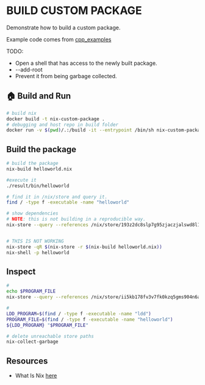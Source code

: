 # BUILD CUSTOM PACKAGE

Demonstrate how to build a custom package.  

Example code comes from [cpp_examples](https://github.com/chrisguest75/cpp_examples/tree/main/01_helloworld_make)  

TODO:

* Open a shell that has access to the newly built package.  
* --add-root
* Prevent it from being garbage collected.

## 🏠 Build and Run

```sh
# build nix
docker build -t nix-custom-package .
# debugging and host repo in build folder
docker run -v $(pwd)/.:/build -it --entrypoint /bin/sh nix-custom-package  
```

## Build the package

```sh
# build the package
nix-build helloworld.nix

#execute it
./result/bin/helloworld 

# find it in /nix/store and query it. 
find / -type f -executable -name "helloworld"

# show dependencies
# NOTE: this is not building in a reproducible way.
nix-store --query --references /nix/store/193z2dc8slp7g95zjaczjalswd8l1j9z-simple-c-app-1.0.0/bin/helloworld


# THIS IS NOT WORKING
nix-store -qR $(nix-store -r $(nix-build helloworld.nix))
nix-shell -p helloworld
```

## Inspect

```sh
# 
echo $PROGRAM_FILE 
nix-store --query --references /nix/store/ii5kb178fv3v7fk0kzq5gms904n6ag72-helloworld-1.0.0/bin/helloworld

# 
LDD_PROGRAM=$(find / -type f -executable -name "ldd")
PROGRAM_FILE=$(find / -type f -executable -name "helloworld")
${LDD_PROGRAM} "$PROGRAM_FILE"
```

```sh
# delete unreachable store paths
nix-collect-garbage
```

## Resources

* What Is Nix [here](https://shopify.engineering/what-is-nix)  
